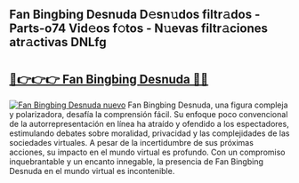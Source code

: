 ## Fan Bingbing Desnuda D𝚎sn𝚞dos filtr𝚊dos - Parts-o74 Vid𝚎os f𝚘tos - N𝚞evas filtr𝚊ciones atr𝚊ctivas DNLfg

# <h2><a href="http://mb9lmer.tromn.icu/?c=Fan+Bingbing+Desnuda">🔗👉👉👉 Fan Bingbing Desnuda 🔗🔗</a></h2>

[![Fan Bingbing Desnuda nuevo](https://i.imgur.com/pEAQMta.gif)](http://mb9lmer.tromn.icu/?c=Fan+Bingbing+Desnuda)
Fan Bingbing Desnuda, una figura compleja y polarizadora, desafía la comprensión fácil. Su enfoque poco convencional de la autorrepresentación en línea ha atraído y ofendido a los espectadores, estimulando debates sobre moralidad, privacidad y las complejidades de las sociedades virtuales. A pesar de la incertidumbre de sus próximas acciones, su impacto en el mundo virtual es profundo. Con un compromiso inquebrantable y un encanto innegable, la presencia de Fan Bingbing Desnuda en el mundo virtual es incontenible.
